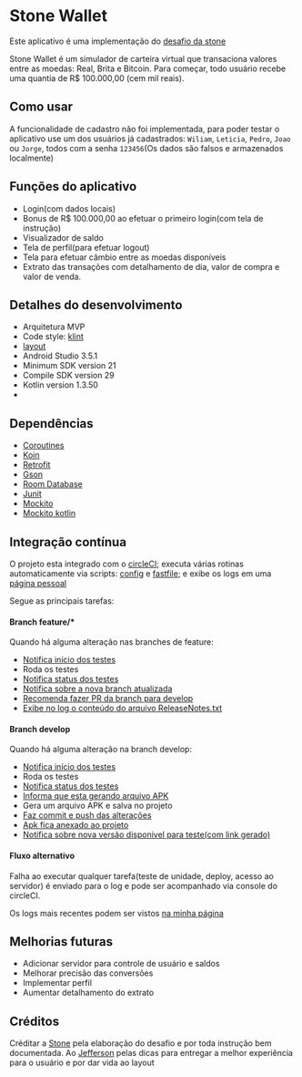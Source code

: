 # Stone Wallet

Este aplicativo é uma implementação do [desafio da stone][stone-desafio]

Stone Wallet é um simulador de carteira virtual que transaciona valores entre as moedas: Real, Brita e Bitcoin. 
Para começar, todo usuário recebe uma quantia de R$ 100.000,00 (cem mil reais).

## Como usar
A funcionalidade de cadastro não foi implementada, para poder testar o aplicativo use um dos usuários já cadastrados: 
`Wiliam`, `Leticia`, `Pedro`, `Joao` ou `Jorge`, todos com a senha `123456`(Os dados são falsos e armazenados localmente)

## Funções do aplicativo
* Login(com dados locais)
* Bonus de R$ 100.000,00 ao efetuar o primeiro login(com tela de instrução)
* Visualizador de saldo
* Tela de perfil(para efetuar logout)
* Tela para efetuar câmbio entre as moedas disponíveis 
* Extrato das transações com detalhamento de dia, valor de compra e valor de venda.

## Detalhes do desenvolvimento
* Arquitetura MVP
* Code style: [klint][klint]
* [layout][layout]
* Android Studio 3.5.1
* Minimum SDK version 21
* Compile SDK version 29
* Kotlin version 1.3.50
* 

## Dependências 
* [Coroutines][page-coroutine]
* [Koin][page-koin]
* [Retrofit][page-retrofit]
* [Gson][page-gson]
* [Room Database][page-room-database]
* [Junit][page-junit]
* [Mockito][page-mockito]
* [Mockito kotlin][page-mockito-kotlin]

## Integração contínua
O projeto esta integrado com o [circleCI][circle-ci]; 
executa várias rotinas automaticamente via scripts: [config][config] e [fastfile][fastfile]; 
e exibe os logs em uma [página pessoal][log-ci]

Segue as principais tarefas:

#### Branch feature/*
Quando há alguma alteração nas branches de feature:
* [Notifica início dos testes](https://trancosowiliam.herokuapp.com/api/logci/143)
* Roda os testes
* [Notifica status dos testes](https://trancosowiliam.herokuapp.com/api/logci/144)
* [Notifica sobre a nova branch atualizada](https://trancosowiliam.herokuapp.com/api/logci/145)
* [Recomenda fazer PR da branch para develop](https://trancosowiliam.herokuapp.com/api/logci/146)
* [Exibe no log o conteúdo do arquivo ReleaseNotes.txt](https://trancosowiliam.herokuapp.com/api/logci/147)

#### Branch develop
Quando há alguma alteração na branch develop:
* [Notifica início dos testes](https://trancosowiliam.herokuapp.com/api/logci/148)
* Roda os testes
* [Notifica status dos testes](https://trancosowiliam.herokuapp.com/api/logci/149)
* [Informa que esta gerando arquivo APK](https://trancosowiliam.herokuapp.com/api/logci/150)
* Gera um arquivo APK e salva no projeto
* [Faz commit e push das alterações](https://github.com/trancosowiliam/brita-wallet/commit/fa567f40147086464e6af08e9c2806ab116241d2)
* [Apk fica anexado ao projeto](https://github.com/trancosowiliam/brita-wallet/tree/master/beta)
* [Notifica sobre nova versão disponivel para teste(com link gerado)](https://trancosowiliam.herokuapp.com/api/logci/151)

#### Fluxo alternativo
Falha ao executar qualquer tarefa(teste de unidade, deploy, acesso ao servidor) é enviado para o log e pode ser acompanhado via console do circleCI.

Os logs mais recentes podem ser vistos [na minha página][log-ci]

## Melhorias futuras
* Adicionar servidor para controle de usuário e saldos
* Melhorar precisão das conversões
* Implementar perfil
* Aumentar detalhamento do extrato

## Créditos
Créditar a [Stone][stone] pela elaboração do desafio e por toda instrução bem documentada. Ao [Jefferson](https://www.linkedin.com/in/jefferson-leut%C3%A9rio-6579697a/) pelas dicas para entregar a melhor experiência para o usuário e por dar vida ao layout


[stone-desafio]: https://github.com/stone-payments/desafio-mobile/blob/master/wallet/README.md
[stone]: https://www.stone.com.br/

[klint]: https://github.com/pinterest/ktlint
[layout]: https://xd.adobe.com/view/b3d23077-53b9-4893-4740-87523264683f-c5e3/
[circle-ci]: https://circleci.com/
[log-ci]: https://trancosowiliam.herokuapp.com/logci

[page-coroutine]: https://github.com/Kotlin/kotlinx.coroutines
[page-koin]: https://insert-koin.io/
[page-retrofit]: https://square.github.io/retrofit/
[page-gson]: https://github.com/google/gson
[page-room-database]: https://developer.android.com/topic/libraries/architecture/room
[page-junit]: https://developer.android.com/training/testing/junit-rules
[page-mockito-kotlin]: https://github.com/nhaarman/mockito-kotlin
[page-mockito]: https://github.com/mockito/mockito

[fastfile]: https://github.com/trancosowiliam/brita-wallet/blob/master/fastlane/Fastfile
[config]: https://github.com/trancosowiliam/brita-wallet/blob/master/.circleci/config.yml